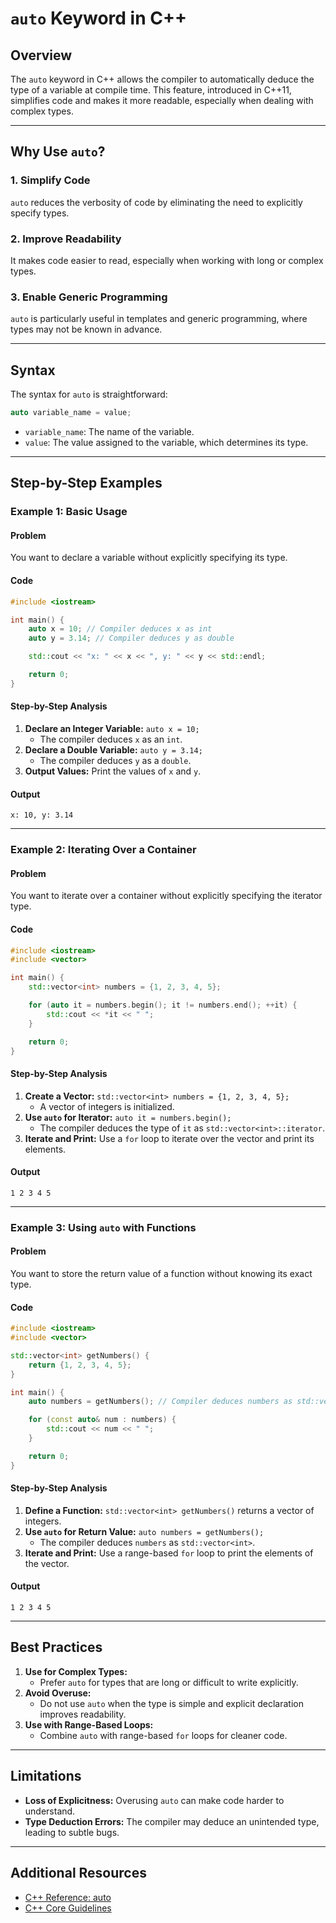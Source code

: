 # `auto` Keyword in C++

## Overview

The `auto` keyword in C++ allows the compiler to automatically deduce the type of a variable at compile time. This feature, introduced in C++11, simplifies code and makes it more readable, especially when dealing with complex types.

---

## Why Use `auto`?

### 1. Simplify Code
`auto` reduces the verbosity of code by eliminating the need to explicitly specify types.

### 2. Improve Readability
It makes code easier to read, especially when working with long or complex types.

### 3. Enable Generic Programming
`auto` is particularly useful in templates and generic programming, where types may not be known in advance.

---

## Syntax

The syntax for `auto` is straightforward:

```cpp
auto variable_name = value;
```

- `variable_name`: The name of the variable.
- `value`: The value assigned to the variable, which determines its type.

---

## Step-by-Step Examples

### Example 1: Basic Usage

#### Problem
You want to declare a variable without explicitly specifying its type.

#### Code
```cpp
#include <iostream>

int main() {
    auto x = 10; // Compiler deduces x as int
    auto y = 3.14; // Compiler deduces y as double

    std::cout << "x: " << x << ", y: " << y << std::endl;

    return 0;
}
```

#### Step-by-Step Analysis
1. **Declare an Integer Variable:** `auto x = 10;`
   - The compiler deduces `x` as an `int`.
2. **Declare a Double Variable:** `auto y = 3.14;`
   - The compiler deduces `y` as a `double`.
3. **Output Values:** Print the values of `x` and `y`.

#### Output
```
x: 10, y: 3.14
```

---

### Example 2: Iterating Over a Container

#### Problem
You want to iterate over a container without explicitly specifying the iterator type.

#### Code
```cpp
#include <iostream>
#include <vector>

int main() {
    std::vector<int> numbers = {1, 2, 3, 4, 5};

    for (auto it = numbers.begin(); it != numbers.end(); ++it) {
        std::cout << *it << " ";
    }

    return 0;
}
```

#### Step-by-Step Analysis
1. **Create a Vector:** `std::vector<int> numbers = {1, 2, 3, 4, 5};`
   - A vector of integers is initialized.
2. **Use `auto` for Iterator:** `auto it = numbers.begin();`
   - The compiler deduces the type of `it` as `std::vector<int>::iterator`.
3. **Iterate and Print:** Use a `for` loop to iterate over the vector and print its elements.

#### Output
```
1 2 3 4 5
```

---

### Example 3: Using `auto` with Functions

#### Problem
You want to store the return value of a function without knowing its exact type.

#### Code
```cpp
#include <iostream>
#include <vector>

std::vector<int> getNumbers() {
    return {1, 2, 3, 4, 5};
}

int main() {
    auto numbers = getNumbers(); // Compiler deduces numbers as std::vector<int>

    for (const auto& num : numbers) {
        std::cout << num << " ";
    }

    return 0;
}
```

#### Step-by-Step Analysis
1. **Define a Function:** `std::vector<int> getNumbers()` returns a vector of integers.
2. **Use `auto` for Return Value:** `auto numbers = getNumbers();`
   - The compiler deduces `numbers` as `std::vector<int>`.
3. **Iterate and Print:** Use a range-based `for` loop to print the elements of the vector.

#### Output
```
1 2 3 4 5
```

---

## Best Practices

1. **Use for Complex Types:**
   - Prefer `auto` for types that are long or difficult to write explicitly.
2. **Avoid Overuse:**
   - Do not use `auto` when the type is simple and explicit declaration improves readability.
3. **Use with Range-Based Loops:**
   - Combine `auto` with range-based `for` loops for cleaner code.

---

## Limitations

- **Loss of Explicitness:** Overusing `auto` can make code harder to understand.
- **Type Deduction Errors:** The compiler may deduce an unintended type, leading to subtle bugs.

---

## Additional Resources

- [C++ Reference: auto](https://en.cppreference.com/w/cpp/language/auto)
- [C++ Core Guidelines](https://isocpp.github.io/CppCoreGuidelines/CppCoreGuidelines)
